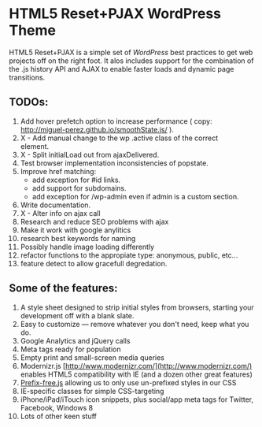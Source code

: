 #  HTML5 Reset+PJAX WordPress Theme

HTML5 Reset+PJAX is a simple set of *WordPress* best practices to get web projects off on the right foot. It alos includes support for the combination of the .js history API and AJAX to enable faster loads and dynamic page transitions.

## TODOs:
1. Add hover prefetch option to increase performance ( copy: http://miguel-perez.github.io/smoothState.js/ ).
2. X - Add manual change to the wp .active class of the correct <nav> element.
3. X - Split initialLoad out from ajaxDelivered.
4. Test browser implementation inconsistencies of popstate.
5. Improve href matching:
	- add exception for #id links.
	- add support for subdomains.
	- add exception for /wp-admin even if admin is a custom section.
6. Write documentation.
7. X - Alter <head> info on ajax call
8. Research and reduce SEO problems with ajax
9. Make it work with google anylitics
10. research best keywords for naming
11. Possibly handle image loading differently
12. refactor functions to the appropiate type: anonymous, public, etc...
13. feature detect to allow gracefull degredation.


## Some of the features:

1. A style sheet designed to strip initial styles from browsers, starting your development off with a blank slate.
2. Easy to customize — remove whatever you don't need, keep what you do.
3. Google Analytics and jQuery calls
4. Meta tags ready for population
5. Empty print and small-screen media queries
6. Modernizr.js [http://www.modernizr.com/](http://www.modernizr.com/) enables HTML5 compatibility with IE (and a dozen other great features)
7. [Prefix-free.js](http://leaverou.github.io/prefixfree/) allowing us to only use un-prefixed styles in our CSS
8. IE-specific classes for simple CSS-targeting
9. iPhone/iPad/iTouch icon snippets, plus social/app meta tags for Twitter, Facebook, Windows 8
10. Lots of other keen stuff

